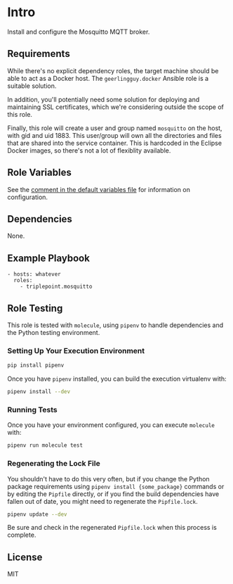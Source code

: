 # Intro
Install and configure the Mosquitto MQTT broker.

## Requirements
While there's no explicit dependency roles, the target machine should be able to act as a Docker host.  The `geerlingguy.docker` Ansible role is a suitable solution.

In addition, you'll potentially need some solution for deploying and maintaining SSL certificates, which we're considering outside the scope of this role.

Finally, this role will create a user and group named `mosquitto` on the host, with gid and uid 1883.  This user/group will own all the directories and files that are shared into the service container.  This is hardcoded in the Eclipse Docker images, so there's not a lot of flexiblity available.

## Role Variables
See the [comment in the default variables file](defaults/main.yml) for information on configuration.

## Dependencies
None.

## Example Playbook
    - hosts: whatever
      roles:
        - triplepoint.mosquitto

## Role Testing
This role is tested with `molecule`, using `pipenv` to handle dependencies and the Python testing environment.

### Setting Up Your Execution Environment
``` sh
pip install pipenv
```

Once you have `pipenv` installed, you can build the execution virtualenv with:
``` sh
pipenv install --dev
```

### Running Tests
Once you have your environment configured, you can execute `molecule` with:
``` sh
pipenv run molecule test
```

### Regenerating the Lock File
You shouldn't have to do this very often, but if you change the Python package requirements using `pipenv install {some_package}` commands or by editing the `Pipfile` directly, or if you find the build dependencies have fallen out of date, you might need to regenerate the `Pipfile.lock`.
``` sh
pipenv update --dev
```
Be sure and check in the regenerated `Pipfile.lock` when this process is complete.

## License
MIT
